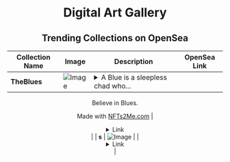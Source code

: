 <div align="center">

# Digital Art Gallery

## Trending Collections on OpenSea

| Collection Name                       | Image                                                                                     | Description                       | OpenSea Link                                                                                          |
|---------------------------------------|-------------------------------------------------------------------------------------------|-----------------------------------|--------------------------------------------------------------------------------------------------------|
| **TheBlues** | ![Image](https://i.seadn.io/s/raw/files/d69134f497ed75a7e6ab9cc7c6a2059b.gif?w=500&auto=format?w=200&auto=format) | <details><summary>A Blue is a sleepless chad who...</summary>A Blue is a sleepless chad who rides the Apechain Hype Wave.  A Blue is a party animal and will never not be there to help his friends. If you've got the blues, a Blue will have your back and lift you up. 
Believe in Blues.

Made with [NFTs2Me.com](https://nfts2me.com/)</details> | <details><summary>Link</summary>[TheBlues](https://opensea.io/collection/theblues-2)</details> |
| **s** | ![Image](https://i.seadn.io/s/raw/files/59fe93322b7e31e7a2560f59be873b8b.jpg?w=500&auto=format?w=200&auto=format) |  | <details><summary>Link</summary>[s](https://opensea.io/collection/s-1746)</details> |

</div>